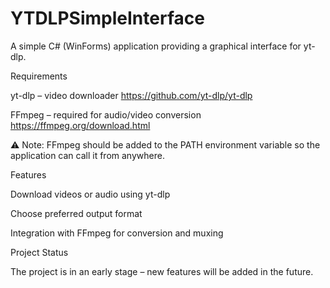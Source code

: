 # YTDLPSimpleInterface
A simple C# (WinForms) application providing a graphical interface for yt-dlp.

Requirements

yt-dlp – video downloader 
https://github.com/yt-dlp/yt-dlp

FFmpeg – required for audio/video conversion 
https://ffmpeg.org/download.html

⚠️ Note: FFmpeg should be added to the PATH environment variable so the application can call it from anywhere.

Features

Download videos or audio using yt-dlp

Choose preferred output format

Integration with FFmpeg for conversion and muxing

Project Status

The project is in an early stage – new features will be added in the future.
